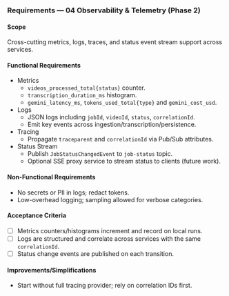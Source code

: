 ### Requirements — 04 Observability & Telemetry (Phase 2)

#### Scope

Cross-cutting metrics, logs, traces, and status event stream support across services.

#### Functional Requirements

- Metrics
  - `videos_processed_total{status}` counter.
  - `transcription_duration_ms` histogram.
  - `gemini_latency_ms`, `tokens_used_total{type}` and `gemini_cost_usd`.
- Logs
  - JSON logs including `jobId`, `videoId`, `status`, `correlationId`.
  - Emit key events across ingestion/transcription/persistence.
- Tracing
  - Propagate `traceparent` and `correlationId` via Pub/Sub attributes.
- Status Stream
  - Publish `JobStatusChangedEvent` to `job-status` topic.
  - Optional SSE proxy service to stream status to clients (future work).

#### Non-Functional Requirements

- No secrets or PII in logs; redact tokens.
- Low-overhead logging; sampling allowed for verbose categories.

#### Acceptance Criteria

- [ ] Metrics counters/histograms increment and record on local runs.
- [ ] Logs are structured and correlate across services with the same `correlationId`.
- [ ] Status change events are published on each transition.

#### Improvements/Simplifications

- Start without full tracing provider; rely on correlation IDs first.
